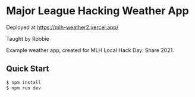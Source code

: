# Major League Hacking Weather App

Deployed at https://mlh-weather2.vercel.app/

Taught by Robbie

Example weather app, created for MLH Local Hack Day: Share 2021.

## Quick Start

```bash
$ npm install
$ npm run dev
```

